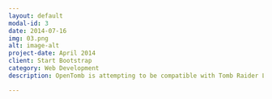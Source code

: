 ```yaml
---
layout: default
modal-id: 3
date: 2014-07-16
img: 03.png
alt: image-alt
project-date: April 2014
client: Start Bootstrap
category: Web Development
description: OpenTomb is attempting to be compatible with Tomb Raider Level Editor - TRLE and its extension. In this picture a map created using Meta2TR (a plugin that uses Metasequoia 3d Studio to create maps) is rendered.

---
```

 